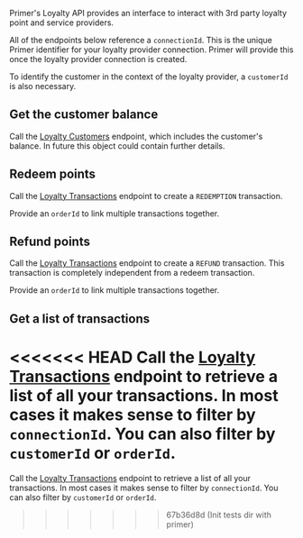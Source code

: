 Primer's Loyalty API provides an interface to interact with 3rd party loyalty point and service providers.

All of the endpoints below reference a `connectionId`. This is the unique Primer identifier for your loyalty provider connection. Primer will provide this once the loyalty provider connection is created.

To identify the customer in the context of the loyalty provider, a `customerId` is also necessary.

## Get the customer balance

Call the [Loyalty Customers](https://apiref.primer.io/reference/get_loyalty_customer) endpoint, which includes the customer's balance. In future this object could contain further details.

## Redeem points

Call the [Loyalty Transactions](https://apiref.primer.io/reference/post_loyalty_transaction) endpoint to create a `REDEMPTION` transaction.

Provide an `orderId` to link multiple transactions together.

## Refund points

Call the [Loyalty Transactions](https://apiref.primer.io/reference/post_loyalty_transaction) endpoint to create a `REFUND` transaction. This transaction is completely independent from a redeem transaction.

Provide an `orderId` to link multiple transactions together.

## Get a list of transactions

<<<<<<< HEAD
Call the [Loyalty Transactions](https://apiref.primer.io/reference/get_loyalty_transaction) endpoint to retrieve a list of all your transactions. In most cases it makes sense to filter by `connectionId`. You can also filter by `customerId` or `orderId`.
=======
Call the [Loyalty Transactions](https://apiref.primer.io/reference/get_loyalty_transaction) endpoint to retrieve a list of all your transactions. In most cases it makes sense to filter by `connectionId`. You can also filter by `customerId` or `orderId`.
>>>>>>> 67b36d8d (Init tests dir with primer)
